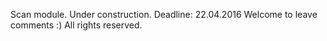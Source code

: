 Scan module. Under construction. Deadline: 22.04.2016
Welcome to leave comments :)
All rights reserved.